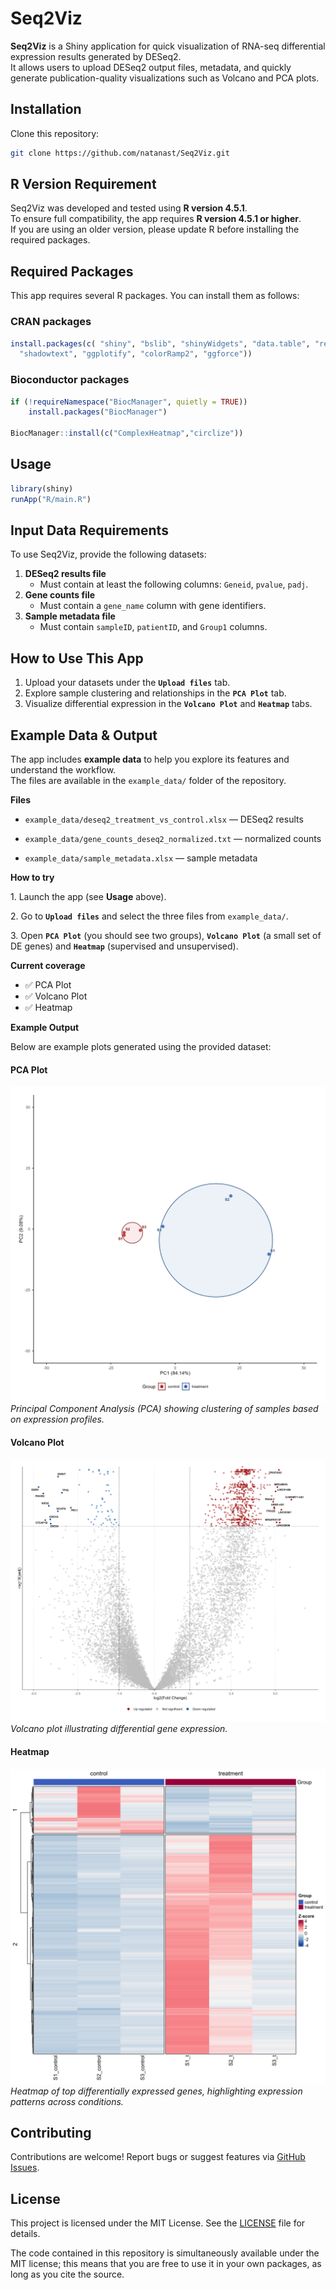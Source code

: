# Seq2Viz

**Seq2Viz** is a Shiny application for quick visualization of RNA-seq differential expression results generated by DESeq2.\
It allows users to upload DESeq2 output files, metadata, and quickly generate publication-quality visualizations such as Volcano and PCA plots.

## Installation

Clone this repository:

``` bash
git clone https://github.com/natanast/Seq2Viz.git
```

## R Version Requirement

Seq2Viz was developed and tested using **R version 4.5.1**.\
To ensure full compatibility, the app requires **R version 4.5.1 or higher**.\
If you are using an older version, please update R before installing the required packages.

## Required Packages

This app requires several R packages. You can install them as follows:

### CRAN packages

``` r
install.packages(c( "shiny", "bslib", "shinyWidgets", "data.table", "readxl", "stringr", "ggplot2", "ggrepel", "colorspace",
  "shadowtext", "ggplotify", "colorRamp2", "ggforce"))
```

### Bioconductor packages

``` r
if (!requireNamespace("BiocManager", quietly = TRUE))
    install.packages("BiocManager")

BiocManager::install(c("ComplexHeatmap","circlize"))
```

## Usage

``` r
library(shiny)
runApp("R/main.R")
```

## Input Data Requirements

To use Seq2Viz, provide the following datasets:

1.  **DESeq2 results file**
    -   Must contain at least the following columns: `Geneid`, `pvalue`, `padj`.
2.  **Gene counts file**
    -   Must contain a `gene_name` column with gene identifiers.
3.  **Sample metadata file**
    -   Must contain `sampleID`, `patientID`, and `Group1` columns.

## How to Use This App

1.  Upload your datasets under the **`Upload files`** tab.
2.  Explore sample clustering and relationships in the **`PCA Plot`** tab.
3.  Visualize differential expression in the **`Volcano Plot`** and **`Heatmap`** tabs.

## Example Data & Output

The app includes **example data** to help you explore its features and understand the workflow.\
The files are available in the `example_data/` folder of the repository.

**Files**

-   `example_data/deseq2_treatment_vs_control.xlsx` — DESeq2 results

-   `example_data/gene_counts_deseq2_normalized.txt` — normalized counts

-   `example_data/sample_metadata.xlsx` — sample metadata

**How to try**

1\. Launch the app (see **Usage** above).

2\. Go to **`Upload files`** and select the three files from `example_data/`.

3\. Open **`PCA Plot`** (you should see two groups), **`Volcano Plot`** (a small set of DE genes) and **`Heatmap`** (supervised and unsupervised).

**Current coverage**

-   ✅ PCA Plot
-   ✅ Volcano Plot
-   ✅ Heatmap

**Example Output**

Below are example plots generated using the provided dataset:

#### PCA Plot

![PCA](images/PCA_plot.png)*Principal Component Analysis (PCA) showing clustering of samples based on expression profiles.*

#### Volcano Plot

![Volcano](images/volcano_plot.png)*Volcano plot illustrating differential gene expression.*

#### Heatmap

![Heatmap](images/heatmap.png) *Heatmap of top differentially expressed genes, highlighting expression patterns across conditions.*

## Contributing

Contributions are welcome! Report bugs or suggest features via [GitHub Issues](https://github.com/natanast/Seq2Viz/issues).

## License

This project is licensed under the MIT License. See the [LICENSE](LICENSE) file for details.

The code contained in this repository is simultaneously available under the MIT license; this means that you are free to use it in your own packages, as long as you cite the source.
